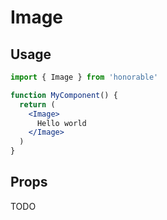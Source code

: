 # Image

## Usage

```jsx
import { Image } from 'honorable'

function MyComponent() {
  return (
    <Image>
      Hello world
    </Image>
  )
}
```

## Props

TODO
